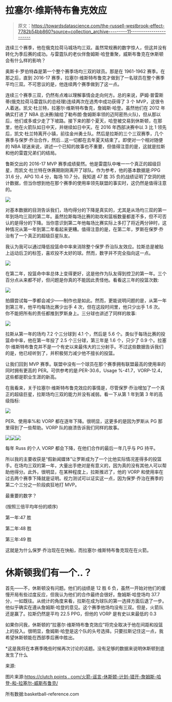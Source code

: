 # 拉塞尔·维斯特布鲁克效应

> 原文：<https://towardsdatascience.com/the-russell-westbrook-effect-7782b54bb860?source=collection_archive---------11----------------------->

连续三个赛季，他在俄克拉荷马城场均三双。虽然常规赛的数字惊人，但这并没有转化为季后赛的成功。与雷霆队的老伙伴詹姆斯·哈登重聚，威斯布鲁克在休斯顿会有什么样的影响？

奥斯卡·罗伯特森是第一个整个赛季场均三双的球员。那是在 1961-1962 赛季。在那之后，直到 2016-17 赛季，拉塞尔·维斯特布鲁克才做到了一名球员在整个赛季平均三双。不可思议的是，他连续两个赛季做到了这一点。

连续三个赛季三双，仍然有点难以理解事情会走向何方。总的来说，萨姆·普雷斯蒂(俄克拉荷马雷霆队的总经理)连续两次在选秀中成功获得了 3 个 MVP，这很令人着迷。凯文·杜兰特，拉塞尔·维斯特布鲁克，詹姆斯·哈登。虽然他们在 2012 年确实打进了 NBA 总决赛(输给了勒布朗·詹姆斯率领的迈阿密热火队)，但从那以后，他们或多或少走了下坡路。接下来的那个夏天，哈登被交易到休斯顿，在那里，他在火箭队如日中天，并继续如日中天。在 2016 年西部决赛中以 3 比 1 领先后，凯文·杜兰特离开小镇，前往金州勇士队。然后是拉斯的三个三双赛季，几个赛季与保罗·乔治合作，然后…这一切都在去年夏天结束了。即使对一个相对随便的 NBA 球迷来说，讲述一个已知的故事也不重要，但值得注意的是，这就是拉斯和他的雷霆兄弟们的结局。

鲁斯交出的 2016-17 MVP 赛季成绩斐然。他是雷霆队中唯一一个真正的超级巨星，而凯文·杜兰特在休赛期刚刚离开了球队。作为参考，他的基本数据是:PPG 31.6 分，APG 10.4 分，每场 10.7 分。我知道 47 胜 35 负的战绩证明了空洞的统计数据，但当你想到他在那个赛季的使用率领先联盟的事实时，这仍然是值得注意的。

![](img/6982a42b0b15324c8a280e10a6dbcf7c.png)

对基本数据的目测告诉我们，场均得分的下降是真实的，尤其是从场均三双的第一年到场均三双的第二年。虽然拉斯每场比赛的助攻和篮板数量都差不多，但不可否认的是得分的下降。当你意识到第二年他每场比赛实际上多打了将近两分钟时，这种情况从第一年到第二年看起来更糟。值得注意的是，在第二年，罗斯在保罗·乔治有了一个真正的超级巨星队友。

我认为我可以通过降低投篮命中率来消除整个保罗·乔治队友效应。拉斯总是被贴上运动后卫的标签，喜欢投不太好的球。然而，数字并不完全指向这一点。

![](img/85fd07167905a9ceb7c3a9623b27451d.png)

在第二年，投篮命中率总体上变得更好，这是他作为队友得到控卫的第一年。三个百分点从来都不好，但问题是你真的不能因此责怪他。看看这三年的投篮次数:

![](img/e22b74cc8de4eb48e5b8e02bb9f5ac6e.png)

拍摄尝试每一季都会减少——制作也是如此。然而，更能说明问题的是，从第一年到第三年，他平均每场比赛少出手 4 次，但在这段时间里，他只少出手 1.6 次。你不能把所有的责任都推到罗斯身上。三分球也讲述了同样的故事:

![](img/da0bf4f50fed925ec544830511697a60.png)

拉斯从第一年的场均 7.2 个三分球到 4.1 个，然后是 5.6 个。类似于每场比赛的投篮命中率，他在第一年投了 2.5 个三分球，第三年是 1.6 个，只少了 0.9 个。拉塞尔·维斯特布鲁克并不是一个有史以来最伟大的三分射手。不过这些数据告诉我们的是，他已经听到了，并积极努力减少他不擅长的投篮。

让我们回到 MVP 赛季。联盟中没有一个球员在那个赛季拥有联盟最高的使用率的同时拥有更高的 PER。可供参考的是:PER-30.6，Usage %-41.7，VORP-12.4，这些都是职业生涯的新高。

在我看来，关于拉塞尔·维斯特布鲁克效应的事情是，尽管保罗·乔治增加了一个真正的超级巨星，拉斯场均三双的能力并没有减弱。看一下从第 1 年到第 3 年的高级指标:

![](img/9f4c404763be026246605e1b79ac64e3.png)

PER、使用率%和 VORP 都在逐年下降。很明显，这更多的是因为罗斯从 PG 那里得到了一些帮助。VORP 队的崩溃告诉我们同样的故事。

![](img/9afb3a38e0475ca7515bff271439f0e4.png)![](img/d49f7cd0b5436caaf0536365cd3c433c.png)![](img/e5ed8d11ecc0add720ee9d1100c6b5c8.png)

每年 Russ 的个人 VORP 都会下降，在他们合作的最后一年几乎与 PG 持平。

所以我的主要收获是“假新闻媒体”让罗斯成为了一个比他实际情况差得多的投篮手。在场均三双的第一年，大量出手绝对是有意义的，因为真的没有其他人可以帮助他得分。此外，很明显，在某种程度上，拉斯推迟了，他的 VORP 和使用率在过去两个赛季下降就是证明。视力测试可以证实这一点，因为保罗·乔治在赛季的第二个三分之一阶段疯狂地打 MVP。

最重要的数字？

(按照三倍平均年份的顺序)

第一年:47 胜

第二年:48 胜

第三年:49 胜

这就是为什么保罗·乔治现在在快船，而拉塞尔·维斯特布鲁克现在在火箭。

# 休斯顿我们有一个..？

首先——不，休斯顿没有问题。他们的战绩是 12 胜 6 负，虽然一开始对他们的缓慢开局有些过度反应，但我认为他们的合作最终会很好。詹姆斯·哈登场均 37.7 分，一如既往。从统计的角度来看，拉斯在成为球队的第一选择方面后退了一步。他似乎确实在遵从詹姆斯·哈登的意见。这个赛季他场均没有三双。但是，火箭队还是赢了。拉斯仍然是平均 22.5 PPG，但他的 VORP 是有史以来最低的 0.3

如果你问我，休斯顿的“拉塞尔·维斯特布鲁克效应”将完全取决于他在间距和投篮上的投入。很明显，詹姆斯·哈登是这个队的头号选择。只要拉斯记住这一点，我希望休斯顿能在西部季后赛中胜出。

*这是我将在本赛季晚些时候再次讨论的话题。没有足够的数据来说明休斯顿到底发生了什么

来源:

图片来源:[https://clutch points . com/火箭-谣言-休斯顿-计划-错开-詹姆斯-哈登-和-拉塞尔-威斯布鲁克/](https://clutchpoints.com/rockets-rumors-houston-plans-to-stagger-james-harden-and-russell-westbrook/)

所有数据:basketball-reference.com